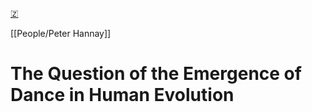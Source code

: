 [🇿](zotero://select/library/items/SZCJWPU6)

[[People/Peter Hannay]] 
# The Question of the Emergence of Dance in Human Evolution

